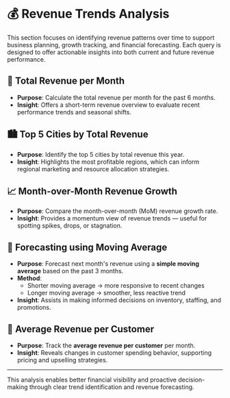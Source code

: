 # 💰 Revenue Trends Analysis

This section focuses on identifying revenue patterns over time to support business planning, growth tracking, and financial forecasting. Each query is designed to offer actionable insights into both current and future revenue performance.

## 📆 Total Revenue per Month
- **Purpose**: Calculate the total revenue per month for the past 6 months.
- **Insight**: Offers a short-term revenue overview to evaluate recent performance trends and seasonal shifts.

## 🏙️ Top 5 Cities by Total Revenue
- **Purpose**: Identify the top 5 cities by total revenue this year.
- **Insight**: Highlights the most profitable regions, which can inform regional marketing and resource allocation strategies.

## 📈 Month-over-Month Revenue Growth
- **Purpose**: Compare the month-over-month (MoM) revenue growth rate.
- **Insight**: Provides a momentum view of revenue trends — useful for spotting spikes, drops, or stagnation.

## 🔮 Forecasting using Moving Average
- **Purpose**: Forecast next month's revenue using a **simple moving average** based on the past 3 months.
- **Method**:  
  - Shorter moving average → more responsive to recent changes  
  - Longer moving average → smoother, less reactive trend
- **Insight**: Assists in making informed decisions on inventory, staffing, and promotions.

## 👤 Average Revenue per Customer
- **Purpose**: Track the **average revenue per customer** per month.
- **Insight**: Reveals changes in customer spending behavior, supporting pricing and upselling strategies.

---

This analysis enables better financial visibility and proactive decision-making through clear trend identification and revenue forecasting.
